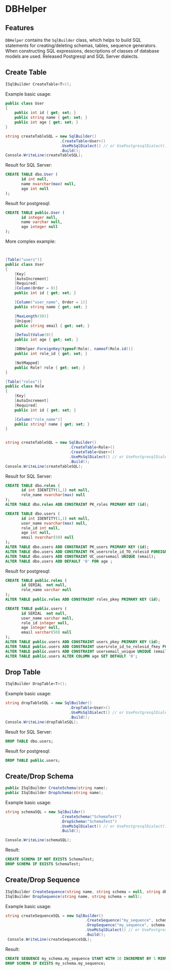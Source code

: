 # DBHelper
## Features
`DBHelper` contains the `SqlBuilder` class, which helps to build SQL statements for creating/deleting schemas, tables, sequence generators. When constructing SQL expressions, descriptions of classes of database models are used.
Released Postgresql and SQL Server dialects.
## Create Table
```csharp
ISqlBuilder CreateTable<T>();
```
Example basic usage:
```csharp
public class User
{
    public int id { get; set; }
    public string name { get; set; }
    public int age { get; set; }
}

string createTableSQL = new SqlBuilder()
                        .CreateTable<User>()
                        .UseMsSqlDialect() // or UsePostgresqlDialect()
                        .Build();
Console.WriteLine(createTableSQL);
```
Result for SQL Server:
```sql
CREATE TABLE dbo.User (
       id int null,
       name nvarchar(max) null,
       age int null
);
```
Result for postgresql:
```sql
CREATE TABLE public.User (
       id integer null,
       name varchar null,
       age integer null
);
```
More complex example:
```csharp


[Table("users")]
public class User
{
    [Key]
    [AutoIncrement]
    [Required]
    [Column(Order = 0)]
    public int id { get; set; }

    [Column("user_name", Order = 1)]
    public string name { get; set; }

    [MaxLength(50)]
    [Unique]
    public string email { get; set; }

    [DefaultValue(0)]
    public int age { get; set; }

    [DBHelper.ForeignKey(typeof(Role), nameof(Role.id))]
    public int role_id { get; set; }

    [NotMapped]
    public Role? role { get; set; }
}

[Table("roles")]
public class Role
{
    [Key]
    [AutoIncrement]
    [Required]
    public int id { get; set; }

    [Column("role_name")]
    public string? name { get; set; }
}


string createTableSQL = new SqlBuilder()
                            .CreateTable<Role>()
                            .CreateTable<User>()
                            .UseMsSqlDialect() // or UsePostgresqlDialect()
                            .Build();
Console.WriteLine(createTableSQL);
```
Result for SQL Server:
```sql
CREATE TABLE dbo.roles (
       id int IDENTITY(1,1) not null,
       role_name nvarchar(max) null
);
ALTER TABLE dbo.roles ADD CONSTRAINT PK_roles PRIMARY KEY (id);

CREATE TABLE dbo.users (
       id int IDENTITY(1,1) not null,
       user_name nvarchar(max) null,
       role_id int null,
       age int null,
       email nvarchar(50) null
);
ALTER TABLE dbo.users ADD CONSTRAINT PK_users PRIMARY KEY (id);
ALTER TABLE dbo.users ADD CONSTRAINT FK_usersrole_id_TO_rolesid FOREIGN KEY(role_id) REFERENCES dbo.roles(id);
ALTER TABLE dbo.users ADD CONSTRAINT UC_usersemail UNIQUE (email);
ALTER TABLE dbo.users ADD DEFAULT '0' FOR age ;
```
Result for postgresql:
```sql
CREATE TABLE public.roles (
       id SERIAL  not null,
       role_name varchar null
);
ALTER TABLE public.roles ADD CONSTRAINT roles_pkey PRIMARY KEY (id);

CREATE TABLE public.users (
       id SERIAL  not null,
       user_name varchar null,
       role_id integer null,
       age integer null,
       email varchar(50) null
);
ALTER TABLE public.users ADD CONSTRAINT users_pkey PRIMARY KEY (id);
ALTER TABLE public.users ADD CONSTRAINT usersrole_id_to_rolesid_fkey FOREIGN KEY(role_id) REFERENCES public.roles(id);
ALTER TABLE public.users ADD CONSTRAINT usersemail_unique UNIQUE (email);
ALTER TABLE public.users ALTER COLUMN age SET DEFAULT '0';
```
## Drop Table
```csharp
ISqlBuilder DropTable<T>();
```
Example basic usage:
```csharp
string dropTableSQL = new SqlBuilder()
                            .DropTable<User>()
                            .UseMsSqlDialect() // or UsePostgresqlDialect()
                            .Build();
Console.WriteLine(dropTableSQL);
```
Result for SQL Server:
```sql
DROP TABLE dbo.users;
```
Result for postgresql:
```sql
DROP TABLE public.users;
```

## Create/Drop Schema
```csharp
public ISqlBuilder CreateSchema(string name);
public ISqlBuilder DropSchema(string name);
```
Example basic usage:
```csharp
string schemaSQL = new SqlBuilder()
                        .CreateSchema("SchemaTest")
                        .DropSchema("SchemaTest")
                        .UseMsSqlDialect() // or UsePostgresqlDialect()
                        .Build();

Console.WriteLine(schemaSQL);
```
Result:
```sql
CREATE SCHEMA IF NOT EXISTS SchemaTest;
DROP SCHEMA IF EXISTS SchemaTest;
```
## Create/Drop Sequence
```csharp
ISqlBuilder CreateSequence(string name, string schema = null, string dbType = null, int? start = null, int? incrementBy = null, int? minvalue = null, int? maxvalue = null, bool? cycle = null);
ISqlBuilder DropSequence(string name, string schema = null);
```
Example basic usage:
```csharp
string createSequenceSQL = new SqlBuilder()
                                   .CreateSequence("my_sequence", schema: "my_schema", start: 10, minvalue: 0, maxvalue: 100, incrementBy: 5, cycle: true)
                                   .DropSequence("my_sequence", schema: "my_schema")
                                   .UseMsSqlDialect() // or UsePostgresqlDialect()
                                   .Build();
 Console.WriteLine(createSequenceSQL);
```
Result:
```sql
CREATE SEQUENCE my_schema.my_sequence START WITH 10 INCREMENT BY 5 MINVALUE 0 MAXVALUE 100 CYCLE;
DROP SCHEMA IF EXISTS my_schema.my_sequence;
```

